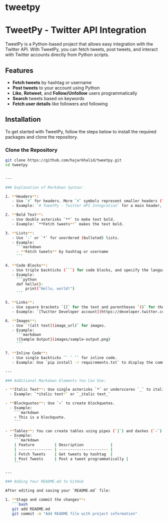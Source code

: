 # tweetpy

# TweetPy - Twitter API Integration

TweetPy is a Python-based project that allows easy integration with the Twitter API. With TweetPy, you can fetch tweets, post tweets, and interact with Twitter accounts directly from Python scripts.

## Features

- **Fetch tweets** by hashtag or username
- **Post tweets** to your account using Python
- **Like**, **Retweet**, and **Follow/Unfollow** users programmatically
- **Search** tweets based on keywords
- **Fetch user details** like followers and following

## Installation

To get started with TweetPy, follow the steps below to install the required packages and clone the repository.

### Clone the Repository

```bash
git clone https://github.com/hajarkhalid/tweetpy.git
cd tweetpy


---

### Explanation of Markdown Syntax:

1. **Headers**: 
   - Use `#` for headers. More `#` symbols represent smaller headers (like subheadings).
   - Example: `# TweetPy - Twitter API Integration` for a main header, and `## Features` for a subheader.

2. **Bold Text**:
   - Use double asterisks `**` to make text bold.
   - Example: `**Fetch tweets**` makes the text bold.

3. **Lists**:
   - Use `-` or `*` for unordered (bulleted) lists.
   - Example:
     ```markdown
     - **Fetch tweets** by hashtag or username
     ```

4. **Code Blocks**:
   - Use triple backticks (```) for code blocks, and specify the language (e.g., `python` for Python code).
   - Example:
     ```python
     def hello():
         print("Hello, world!")
     ```

5. **Links**:
   - Use square brackets `[]` for the text and parentheses `()` for the URL.
   - Example: `[Twitter Developer account](https://developer.twitter.com/)`

6. **Images**:
   - Use `![alt text](image_url)` for images.
   - Example:
     ```markdown
     ![Sample Output](images/sample-output.png)
     ```

7. **Inline Code**:
   - Use single backticks `` ` `` for inline code.
   - Example: Use `pip install -r requirements.txt` to display the command inline.

---

### Additional Markdown Elements You Can Use:

- **Italic Text**: Use single asterisks `*` or underscores `_` to italicize text.
  - Example: `*italic text*` or `_italic text_`

- **Blockquotes**: Use `>` to create blockquotes.
  - Example:
    ```markdown
    > This is a blockquote.
    ```

- **Tables**: You can create tables using pipes (`|`) and dashes (`-`).
  - Example:
    ```markdown
    | Feature         | Description            |
    | --------------- | ---------------------- |
    | Fetch Tweets    | Get tweets by hashtag  |
    | Post Tweets     | Post a tweet programmatically |
    ```

---

### Adding Your README.md to GitHub

After editing and saving your `README.md` file:

1. **Stage and commit the changes**:
   ```bash
   git add README.md
   git commit -m "Add README file with project information"
